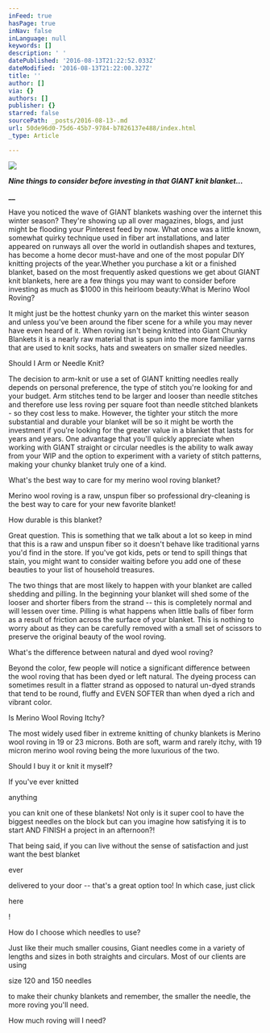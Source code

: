 ```yaml
---
inFeed: true
hasPage: true
inNav: false
inLanguage: null
keywords: []
description: ' '
datePublished: '2016-08-13T21:22:52.033Z'
dateModified: '2016-08-13T21:22:00.327Z'
title: ''
author: []
via: {}
authors: []
publisher: {}
starred: false
sourcePath: _posts/2016-08-13-.md
url: 50de96d0-75d6-45b7-9784-b7826137e488/index.html
_type: Article

---
```

![](https://the-grid-user-content.s3-us-west-2.amazonaws.com/36bfe535-e5d8-402f-9fa0-0aa4d72301a1.jpg)

[][0]

**_Nine things to consider before investing in that GIANT knit blanket..._**

**__**

Have you noticed the wave of GIANT blankets washing over the internet this winter season? They're showing up all over magazines, blogs, and just might be flooding your Pinterest feed by now. What once was a little known, somewhat quirky technique used in fiber art installations, and later appeared on runways all over the world in outlandish shapes and textures, has become a home decor must-have and one of the most popular DIY knitting projects of the year.Whether you purchase a kit or a finished blanket, based on the most frequently asked questions we get about GIANT knit blankets, here are a few things you may want to consider before investing as much as $1000 in this heirloom beauty:What is Merino Wool Roving? 

It might just be the hottest chunky yarn on the market this winter season and unless you've been around the fiber scene for a while you may never have even heard of it. When roving isn't being knitted into Giant Chunky Blankets it is a nearly raw material that is spun into the more familiar yarns that are used to knit socks, hats and sweaters on smaller sized needles.

Should I Arm or Needle Knit? 

The decision to arm-knit or use a set of GIANT knitting needles really depends on personal preference, the type of stitch you're looking for and your budget. Arm stitches tend to be larger and looser than needle stitches and therefore use less roving per square foot than needle stitched blankets - so they cost less to make. However, the tighter your stitch the more substantial and durable your blanket will be so it might be worth the investment if you're looking for the greater value in a blanket that lasts for years and years. One advantage that you'll quickly appreciate when working with GIANT straight or circular needles is the ability to walk away from your WIP and the option to experiment with a variety of stitch patterns, making your chunky blanket truly one of a kind.

What's the best way to care for my merino wool roving blanket?

Merino wool roving is a raw, unspun fiber so professional dry-cleaning is the best way to care for your new favorite blanket!

How durable is this blanket?

Great question. This is something that we talk about a lot so keep in mind that this is a raw and unspun fiber so it doesn't behave like traditional yarns you'd find in the store. If you've got kids, pets or tend to spill things that stain, you might want to consider waiting before you add one of these beauties to your list of household treasures.

The two things that are most likely to happen with your blanket are called shedding and pilling. In the beginning your blanket will shed some of the looser and shorter fibers from the strand -- this is completely normal and will lessen over time. Pilling is what happens when little balls of fiber form as a result of friction across the surface of your blanket. This is nothing to worry about as they can be carefully removed with a small set of scissors to preserve the original beauty of the wool roving.

What's the difference between natural and dyed wool roving?

Beyond the color, few people will notice a significant difference between the wool roving that has been dyed or left natural. The dyeing process can sometimes result in a flatter strand as opposed to natural un-dyed strands that tend to be round, fluffy and EVEN SOFTER than when dyed a rich and vibrant color. 

Is Merino Wool Roving Itchy?

The most widely used fiber in extreme knitting of chunky blankets is Merino wool roving in 19 or 23 microns.  Both are soft, warm and rarely itchy, with 19 micron merino wool roving being the more luxurious of the two.

Should I buy it or knit it myself?

If you've ever knitted

anything

you can knit one of these blankets! Not only is it super cool to have the biggest needles on the block but can you imagine how satisfying it is to start AND FINISH a project in an afternoon?! 

That being said, if you can live without the sense of satisfaction and just want the best blanket

ever

delivered to your door -- that's a great option too! In which case, just click

here

!

How do I choose which needles to use?

Just like their much smaller cousins, Giant needles come in a variety of lengths and sizes in both straights and circulars. Most of our clients are using

size 120 and 150 needles

to make their chunky blankets and remember, the smaller the needle, the more roving you'll need.

How much roving will I need? 

[][1]



[0]: http://www.intreccioknittingneedles.com/#!Nine-things-to-consider-before-investing-in-that-GIANT-knit-blanket/c2ln/567b7d010cf28854b391905b
[1]: https://www.etsy.com/shop/Intreccio?section_id=17866678&ref=shopsection_leftnav_2